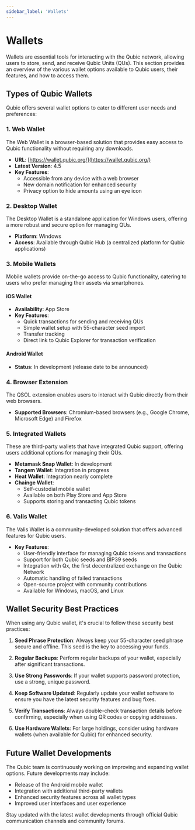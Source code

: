 ```yaml
---
sidebar_label: 'Wallets'
---
```


# Wallets

Wallets are essential tools for interacting with the Qubic network, allowing users to store, send, and receive Qubic Units (QUs). This section provides an overview of the various wallet options available to Qubic users, their features, and how to access them.

## Types of Qubic Wallets

Qubic offers several wallet options to cater to different user needs and preferences:

### 1. Web Wallet

The Web Wallet is a browser-based solution that provides easy access to Qubic functionality without requiring any downloads.

- **URL**: [https://wallet.qubic.org/](https://wallet.qubic.org/)
- **Latest Version**: 4.5
- **Key Features**:
  - Accessible from any device with a web browser
  - New domain notification for enhanced security
  - Privacy option to hide amounts using an eye icon

### 2. Desktop Wallet

The Desktop Wallet is a standalone application for Windows users, offering a more robust and secure option for managing QUs.

- **Platform**: Windows
- **Access**: Available through Qubic Hub (a centralized platform for Qubic applications)

### 3. Mobile Wallets

Mobile wallets provide on-the-go access to Qubic functionality, catering to users who prefer managing their assets via smartphones.

#### iOS Wallet

- **Availability**: App Store
- **Key Features**:
  - Quick transactions for sending and receiving QUs
  - Simple wallet setup with 55-character seed import
  - Transfer tracking
  - Direct link to Qubic Explorer for transaction verification

#### Android Wallet

- **Status**: In development (release date to be announced)

### 4. Browser Extension

The QSOL extension enables users to interact with Qubic directly from their web browsers.

- **Supported Browsers**: Chromium-based browsers (e.g., Google Chrome, Microsoft Edge) and Firefox

### 5. Integrated Wallets

These are third-party wallets that have integrated Qubic support, offering users additional options for managing their QUs.

- **Metamask Snap Wallet**: In development
- **Tangem Wallet**: Integration in progress
- **Heat Wallet**: Integration nearly complete
- **Chainge Wallet**: 
  - Self-custodial mobile wallet
  - Available on both Play Store and App Store
  - Supports storing and transacting Qubic tokens

### 6. Valis Wallet

The Valis Wallet is a community-developed solution that offers advanced features for Qubic users.

- **Key Features**:
  - User-friendly interface for managing Qubic tokens and transactions
  - Support for both Qubic seeds and BIP39 seeds
  - Integration with Qx, the first decentralized exchange on the Qubic Network
  - Automatic handling of failed transactions
  - Open-source project with community contributions
  - Available for Windows, macOS, and Linux

## Wallet Security Best Practices

When using any Qubic wallet, it's crucial to follow these security best practices:

1. **Seed Phrase Protection**: Always keep your 55-character seed phrase secure and offline. This seed is the key to accessing your funds.

2. **Regular Backups**: Perform regular backups of your wallet, especially after significant transactions.

3. **Use Strong Passwords**: If your wallet supports password protection, use a strong, unique password.

4. **Keep Software Updated**: Regularly update your wallet software to ensure you have the latest security features and bug fixes.

5. **Verify Transactions**: Always double-check transaction details before confirming, especially when using QR codes or copying addresses.

6. **Use Hardware Wallets**: For large holdings, consider using hardware wallets (when available for Qubic) for enhanced security.

## Future Wallet Developments

The Qubic team is continuously working on improving and expanding wallet options. Future developments may include:

- Release of the Android mobile wallet
- Integration with additional third-party wallets
- Enhanced security features across all wallet types
- Improved user interfaces and user experience

Stay updated with the latest wallet developments through official Qubic communication channels and community forums.